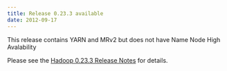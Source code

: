 ```yaml
---
title: Release 0.23.3 available
date: 2012-09-17
---
```

<!---
  Licensed under the Apache License, Version 2.0 (the "License");
  you may not use this file except in compliance with the License.
  You may obtain a copy of the License at

   http://www.apache.org/licenses/LICENSE-2.0

  Unless required by applicable law or agreed to in writing, software
  distributed under the License is distributed on an "AS IS" BASIS,
  WITHOUT WARRANTIES OR CONDITIONS OF ANY KIND, either express or implied.
  See the License for the specific language governing permissions and
  limitations under the License. See accompanying LICENSE file.
-->

This release contains YARN and MRv2 but does not have Name Node High
Avalability

Please see the [Hadoop 0.23.3 Release
Notes](http://hadoop.apache.org/docs/r0.23.3/hadoop-project-dist/hadoop-common/releasenotes.html)
for details.

